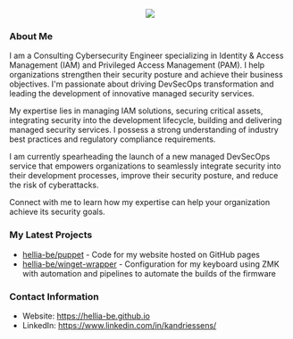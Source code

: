 <p align="center">
    <a href="https://github.com/anuraghazra/github-readme-stats">
        <img align="center" src="https://github-readme-stats.vercel.app/api?username=hellia-be&show_icons=true&theme=tokyonight" />
    </a>
</p>

### About Me
I am a Consulting Cybersecurity Engineer specializing in Identity & Access Management (IAM) and Privileged Access Management (PAM). I help organizations strengthen their security posture and achieve their business objectives. I'm passionate about driving DevSecOps transformation and leading the development of innovative managed security services.

My expertise lies in managing IAM solutions, securing critical assets, integrating security into the development lifecycle, building and delivering managed security services. I possess a strong understanding of industry best practices and regulatory compliance requirements.

I am currently spearheading the launch of a new managed DevSecOps service that empowers organizations to seamlessly integrate security into their development processes, improve their security posture, and reduce the risk of cyberattacks.

Connect with me to learn how my expertise can help your organization achieve its security goals.

### My Latest Projects

- [hellia-be/puppet](https://github.com/hellia-be/hellia-be.github.io) - Code for my website hosted on GitHub pages
- [hellia-be/winget-wrapper](https://github.com/hellia-be/zmk-config) - Configuration for my keyboard using ZMK with automation and pipelines to automate the builds of the firmware

### Contact Information
- Website: <https://hellia-be.github.io>
- LinkedIn: <https://www.linkedin.com/in/kandriessens/>
